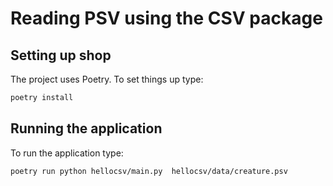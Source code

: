 # Reading PSV using the CSV package

## Setting up shop

The project uses Poetry. To set things up type:

```bash
poetry install
```

## Running the application

To run the application type:

```bash
poetry run python hellocsv/main.py  hellocsv/data/creature.psv
```
